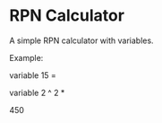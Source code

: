 # RPN Calculator

A simple RPN calculator with variables.

Example:

variable 15 =

variable 2 ^ 2 *

450

